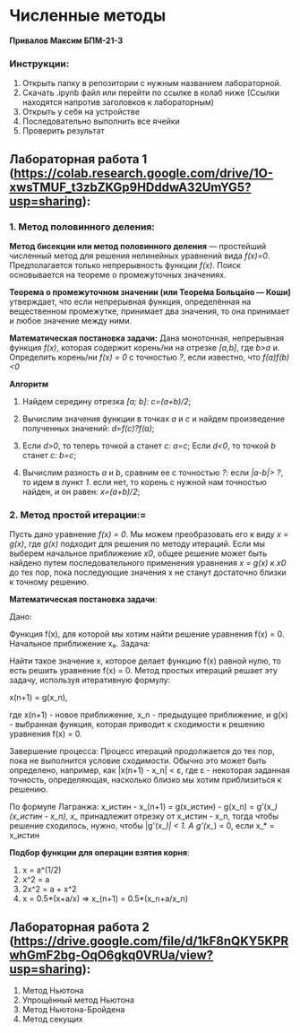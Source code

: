 # Численные методы
**Привалов Максим БПМ-21-3**

### Инструкции:
1. Открыть папку в репозитории с нужным названием лабораторной.
2. Скачать .ipynb файл или перейти по ссылке в колаб ниже (Ссылки находятся напротив заголовков к лабораторным)
3. Открыть у себя на устройстве
4. Последовательно выполнить все ячейки
5. Проверить результат

## Лабораторная работа 1 (https://colab.research.google.com/drive/1O-xwsTMUF_t3zbZKGp9HDddwA32UmYG5?usp=sharing):
### 1. Метод половинного деления:

**Метод бисекции или метод половинного деления** — простейший численный метод для решения нелинейных уравнений вида *f(x)=0*. Предполагается только непрерывность функции *f(x)*. Поиск основывается на теореме о промежуточных значениях.

**Теорема о промежуточном значении (или Теоре́ма Больца́но — Коши́)** утверждает, что если непрерывная функция, определённая на вещественном промежутке, принимает два значения, то она принимает и любое значение между ними.

**Математическая постановка задачи:** Дана монотонная, непрерывная функция *f(x)*, которая содержит корень/ни на отрезке *[a,b]*, где *b>a* и. 
Определить корень/ни *f(x) = 0* с точностью *?*, если известно, что *f(a)f(b)<0*

**Алгоритм**

1. Найдем середину отрезка *[a; b]*: *c=(a+b)/2*;

2. Вычислим значения функции в точках *a* и *c* и найдем произведение полученных значений: *d=f(c)?f(a)*;

3. Если *d>0*, то теперь точкой a станет *c: a=c*; Если *d<0*, то точкой *b* станет *c: b=c*;

4. Вычислим разность *a* и *b*, сравним ее с точностью *?*: если *|a-b|> ?*, то идем в пункт *1*. если нет, то корень с нужной нам точностью найден, и он равен: *x=(a+b)/2*;

### 2. Метод простой итерации:=

Пусть дано уравнение *f(x) = 0*. Мы можем преобразовать его к виду *x = g(x)*, где *g(x)* подходит для решения по методу итераций. Если мы выберем начальное приближение *x0*, общее решение может быть найдено путем последовательного применения уравнения *x = g(x)* к *x0* до тех пор, пока последующие значения x не станут достаточно близки к точному решению.

**Математическая постановка задачи**: 

Дано:

Функция f(x), для которой мы хотим найти решение уравнения f(x) = 0.
Начальное приближение x₀.
Задача:

Найти такое значение x, которое делает функцию f(x) равной нулю, то есть решить уравнение f(x) = 0.
Метод простых итераций решает эту задачу, используя итеративную формулу:

x(n+1) = g(x_n),

где x(n+1) - новое приближение, x_n - предыдущее приближение, и g(x) - выбранная функция, которая приводит к сходимости к решению уравнения f(x) = 0.

Завершение процесса:
Процесс итераций продолжается до тех пор, пока не выполнится условие сходимости. Обычно это может быть определено, например, как |x(n+1) - x_n| < ε, где ε - некоторая заданная точность, определяющая, насколько близко мы хотим приблизиться к решению.

По формуле Лагранжа: x_истин - x_(n+1) = g(x_истин) - g(x_n) = g'(x_*)(x_истин - x_n), x_* принадлежит отрезку от x_истин - x_n, тогда чтобы решение сходилось, нужно, чтобы |g'(x_*)| < 1. 
А g'(x_*) = 0, если x_* = x_истин

**Подбор функции для операции взятия корня**:
1. x = a^(1/2)
2. x^2 = a
3. 2x^2 = a + x^2
4. x = 0.5*(x+a/x) => x_(n+1) = 0.5*(x_n+a/x_n)

## Лабораторная работа 2 (https://drive.google.com/file/d/1kF8nQKY5KPRwhGmF2bg-OqO6gkq0VRUa/view?usp=sharing):
1. Метод Ньютона
2. Упрощённый метод Ньютона
3. Метод Ньютона-Бройдена
4. Метод секущих